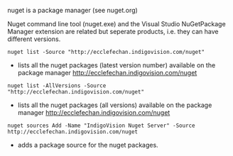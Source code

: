 nuget is a package manager (see nuget.org)

Nuget command line tool (nuget.exe) and the Visual Studio NuGetPackage Manager extension are related but seperate products, i.e. they can have different versions.

`nuget list -Source "http://ecclefechan.indigovision.com/nuget"`
- lists all the nuget packages (latest version number) available on the package manager http://ecclefechan.indigovision.com/nuget

`nuget list -AllVersions -Source "http://ecclefechan.indigovision.com/nuget"`
- lists all the nuget packages (all versions) available on the package manager http://ecclefechan.indigovision.com/nuget

`nuget sources Add -Name "IndigoVision Nuget Server" -Source http://ecclefechan.indigovision.com/nuget`
- adds a package source for the nuget packages.
